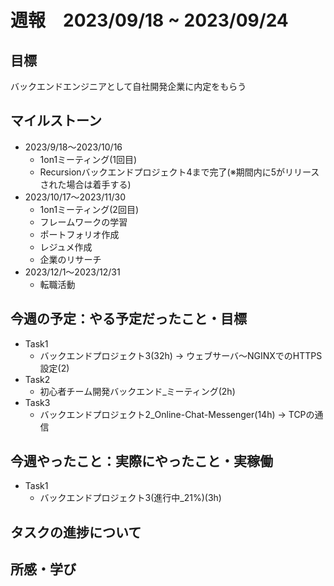 # 週報　2023/09/18 ~ 2023/09/24

## 目標
バックエンドエンジニアとして自社開発企業に内定をもらう

## マイルストーン
- 2023/9/18〜2023/10/16
    - 1on1ミーティング(1回目)
    - Recursionバックエンドプロジェクト4まで完了(※期間内に5がリリースされた場合は着手する)
- 2023/10/17〜2023/11/30
    - 1on1ミーティング(2回目)
    - フレームワークの学習
    - ポートフォリオ作成
    - レジュメ作成
    - 企業のリサーチ
- 2023/12/1〜2023/12/31
    - 転職活動

## 今週の予定：やる予定だったこと・目標
- Task1
    - バックエンドプロジェクト3(32h) → ウェブサーバ〜NGINXでのHTTPS設定(2)
- Task2
    - 初心者チーム開発バックエンド_ミーティング(2h)
- Task3
    - バックエンドプロジェクト2_Online-Chat-Messenger(14h) → TCPの通信

## 今週やったこと：実際にやったこと・実稼働
- Task1
    - バックエンドプロジェクト3(進行中_21%)(3h)

## タスクの進捗について


## 所感・学び
